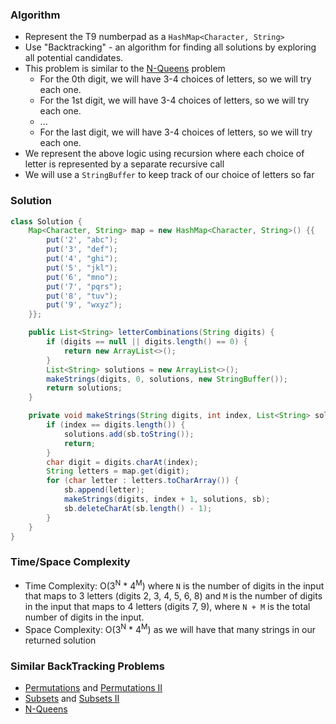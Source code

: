 ### Algorithm

- Represent the T9 numberpad as a `HashMap<Character, String>`
- Use "Backtracking" - an algorithm for finding all solutions by exploring all potential candidates.
- This problem is similar to the [N-Queens](https://leetcode.com/problems/n-queens) problem
  - For the 0th digit, we will have 3-4 choices of letters, so we will try each one.
  - For the 1st digit, we will have 3-4 choices of letters, so we will try each one.
  - ...
  - For the last digit, we will have 3-4 choices of letters, so we will try each one.
- We represent the above logic using recursion where each choice of letter is represented by a separate recursive call
- We will use a `StringBuffer` to keep track of our choice of letters so far

### Solution

```java
class Solution {
    Map<Character, String> map = new HashMap<Character, String>() {{
        put('2', "abc");
        put('3', "def");
        put('4', "ghi");
        put('5', "jkl");
        put('6', "mno");
        put('7', "pqrs");
        put('8', "tuv");
        put('9', "wxyz");
    }};

    public List<String> letterCombinations(String digits) {
        if (digits == null || digits.length() == 0) {
            return new ArrayList<>();
        }
        List<String> solutions = new ArrayList<>();
        makeStrings(digits, 0, solutions, new StringBuffer());
        return solutions;
    }

    private void makeStrings(String digits, int index, List<String> solutions, StringBuffer sb) {
        if (index == digits.length()) {
            solutions.add(sb.toString());
            return;
        }
        char digit = digits.charAt(index);
        String letters = map.get(digit);
        for (char letter : letters.toCharArray()) {
            sb.append(letter);
            makeStrings(digits, index + 1, solutions, sb);
            sb.deleteCharAt(sb.length() - 1);   
        }
    }
}
```

### Time/Space Complexity

-  Time Complexity: O(3<sup>N</sup> * 4<sup>M</sup>) where `N` is the number of digits in the input that maps to 3 letters (digits 2, 3, 4, 5, 6, 8) and `M` is the number of digits in the input that maps to 4 letters (digits 7, 9), where `N + M` is the total number of digits in the input.
- Space Complexity: O(3<sup>N</sup> * 4<sup>M</sup>) as we will have that many strings in our returned solution

### Similar BackTracking Problems

- [Permutations](https://leetcode.com/problems/permutations) and [Permutations II](https://leetcode.com/problems/permutations-ii)
- [Subsets](https://leetcode.com/problems/subsets) and [Subsets II](https://leetcode.com/problems/subsets-ii)
- [N-Queens](https://leetcode.com/problems/n-queens)
